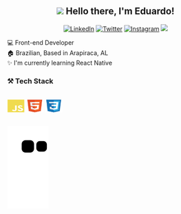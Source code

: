 <h2 align="center">  <img src="https://media.giphy.com/media/hvRJCLFzcasrR4ia7z/giphy.gif" width="30px"> Hello there, I'm Eduardo! </h2>

<p align="center">
  <a href="https://www.linkedin.com/in/eduardo-luiz-dev/" target="_blank"><img src="https://img.shields.io/badge/LinkedIn-%230077B5.svg?&style=flat-square&logo=linkedin&logoColor=white" alt="LinkedIn"></a>
  <a href="https://twitter.com/Dudubza" target="_blank"><img src="https://img.shields.io/badge/Twitter-%2303A9F4.svg?&style=flat-square&logo=twitter&logoColor=white" alt="Twitter"></a>
  <a href="https://www.instagram.com/dudubza/" target="_blank"><img src="https://img.shields.io/badge/Instagram-%23E4405F.svg?&style=flat-square&logo=instagram&logoColor=white" alt="Instagram"></a>
  <a href = "mailto:luizalmeidabarbosa09@gmail.com"><img src="https://img.shields.io/badge/-Gmail-%23333?style=flat-square&logo=gmail&logoColor=white" target="_blank"></a>
</p>

:computer: Front-end Developer <br>
:house: Brazilian, Based in Arapiraca, AL <br>
:sparkles: I'm currently learning React Native <br>

### ⚒️ Tech Stack

<div style="display: inline_block"><br>
  <img align="center" alt="Js" height="30" width="40" src="https://raw.githubusercontent.com/devicons/devicon/master/icons/javascript/javascript-plain.svg">
  <img align="center" alt="HTML" height="30" width="40" src="https://raw.githubusercontent.com/devicons/devicon/master/icons/html5/html5-original.svg">
  <img align="center" alt="CSS" height="30" width="40" src="https://raw.githubusercontent.com/devicons/devicon/master/icons/css3/css3-original.svg">
</div>
 
 <br>
 
<div> 
  
  ![Snake animation](https://github.com/eduardobza/eduardobza/blob/output/github-contribution-grid-snake.svg)

</div>

